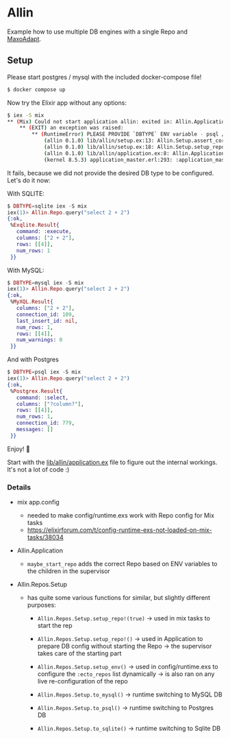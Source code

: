 # Allin

Example how to use multiple DB engines with a single Repo and [MaxoAdapt](https://github.com/maxohq/maxo_adapt).

## Setup

Please start postgres / mysql with the included docker-compose file!

```bash
$ docker compose up
```

Now try the Elixir app without any options:

```bash
$ iex -S mix
** (Mix) Could not start application allin: exited in: Allin.Application.start(:normal, [])
    ** (EXIT) an exception was raised:
        ** (RuntimeError) PLEASE PROVIDE `DBTYPE` ENV variable - psql / mysql / sqlite!
            (allin 0.1.0) lib/allin/setup.ex:13: Allin.Setup.assert_correct_db_type!/0
            (allin 0.1.0) lib/allin/setup.ex:18: Allin.Setup.setup_repo!/0
            (allin 0.1.0) lib/allin/application.ex:8: Allin.Application.start/2
            (kernel 8.5.3) application_master.erl:293: :application_master.start_it_old/4

```

It fails, because we did not provide the desired DB type to be configured. Let's do it now:

With SQLITE:

```elixir
$ DBTYPE=sqlite iex -S mix
iex(1)> Allin.Repo.query("select 2 + 2")
{:ok,
 %Exqlite.Result{
   command: :execute,
   columns: ["2 + 2"],
   rows: [[4]],
   num_rows: 1
 }}
```

With MySQL:

```elixir
$ DBTYPE=mysql iex -S mix
iex(1)> Allin.Repo.query("select 2 + 2")
{:ok,
 %MyXQL.Result{
   columns: ["2 + 2"],
   connection_id: 109,
   last_insert_id: nil,
   num_rows: 1,
   rows: [[4]],
   num_warnings: 0
 }}
```

And with Postgres

```elixir
$ DBTYPE=psql iex -S mix
iex(1)> Allin.Repo.query("select 2 + 2")
{:ok,
 %Postgrex.Result{
   command: :select,
   columns: ["?column?"],
   rows: [[4]],
   num_rows: 1,
   connection_id: 779,
   messages: []
 }}
```

Enjoy! 💜

Start with the [lib/allin/application.ex](https://github.com/maxohq/allin/blob/main/lib/allin/application.ex) file to figure out the internal workings. It's not a lot of code :)

### Details

- mix app.config

  - needed to make config/runtime.exs work with Repo config for Mix tasks
  - https://elixirforum.com/t/config-runtime-exs-not-loaded-on-mix-tasks/38034

- Allin.Application

  - `maybe_start_repo` adds the correct Repo based on ENV variables to the children in the supervisor

- Allin.Repos.Setup

  - has quite some various functions for similar, but slightly different purposes:

    - `Allin.Repos.Setup.setup_repo!(true)`
      -> used in mix tasks to start the rep
    - `Allin.Repos.Setup.setup_repo!()`
      -> used in Application to prepare DB config without starting the Repo
      -> the supervisor takes care of the starting part
    - `Allin.Repos.Setup.setup_env()`
      -> used in config/runtime.exs to configure the `:ecto_repos` list dynamically
      -> is also ran on any live re-configuration of the repo
    - `Allin.Repos.Setup.to_mysql()`
      -> runtime switching to MySQL DB

    - `Allin.Repos.Setup.to_psql()`
      -> runtime switching to Postgres DB

    - `Allin.Repos.Setup.to_sqlite()`
      -> runtime switching to Sqlite DB
